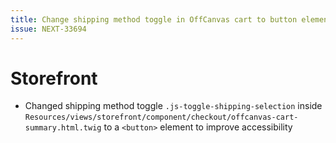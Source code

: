 ```yaml
---
title: Change shipping method toggle in OffCanvas cart to button element
issue: NEXT-33694
---
```

# Storefront
* Changed shipping method toggle `.js-toggle-shipping-selection` inside `Resources/views/storefront/component/checkout/offcanvas-cart-summary.html.twig` to a `<button>` element to improve accessibility